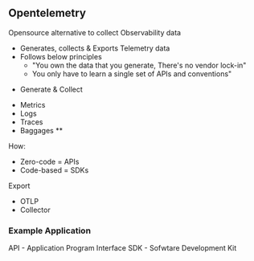 ## Opentelemetry

Opensource alternative to collect Observability data

* Generates, collects & Exports Telemetry data
* Follows below principles
    * "You own the data that you generate, There's no vendor lock-in"
    * You only have to learn a single set of APIs and conventions"

- Generate & Collect
* Metrics
* Logs
* Traces
* Baggages **

How:
* Zero-code = APIs
* Code-based = SDKs

Export 
* OTLP
* Collector

### Example Application

API - Application Program Interface
SDK - Sofwtare Development Kit

